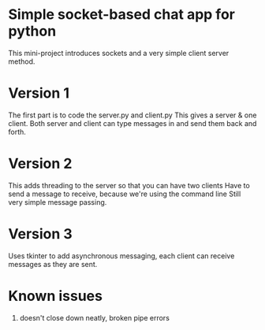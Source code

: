 # Simple socket-based chat app for python

This mini-project introduces sockets and a very simple client server method.

# Version 1
The first part is to code the server.py and client.py
This gives a server & one client.
Both server and client can type messages in and send them back and forth.

# Version 2
This adds threading to the server so that you can have two clients
Have to send a message to receive, because we're using the command line
Still very simple message passing.

# Version 3
Uses tkinter to add asynchronous messaging, each client can receive messages as they are sent.

# Known issues
1) doesn't close down neatly, broken pipe errors